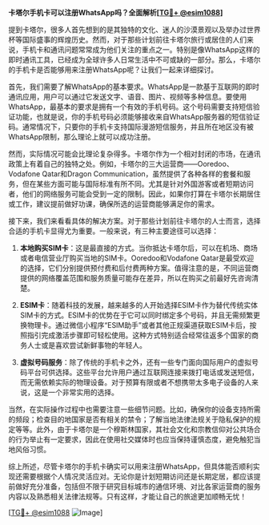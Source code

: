**卡塔尔手机卡可以注册WhatsApp吗？全面解析[[TG💪+ @esim1088](https://t.me/s/esim1088)]**

提到卡塔尔，很多人首先想到的是其独特的文化、迷人的沙漠景观以及举办过世界杯等国际盛事的辉煌历史。然而，对于那些计划前往卡塔尔旅行或居住的人们来说，手机卡和通讯问题常常成为他们关注的重点之一。特别是像WhatsApp这样的即时通讯工具，已经成为全球许多人日常生活中不可或缺的一部分。那么，卡塔尔的手机卡是否能够用来注册WhatsApp呢？让我们一起来详细探讨。

首先，我们需要了解WhatsApp的基本要求。WhatsApp是一款基于互联网的即时通讯应用，用户可以通过它发送文字、语音、图片、视频等多种信息。要使用WhatsApp，最基本的要求是拥有一个有效的手机号码。这个号码需要支持短信验证功能，也就是说，你的手机号码必须能够接收来自WhatsApp服务器的短信验证码。通常情况下，只要你的手机卡支持国际漫游短信服务，并且所在地区没有被WhatsApp限制，那么理论上就可以成功注册。

然而，实际情况可能会比理论复杂得多。卡塔尔作为一个相对封闭的市场，在通讯政策上有着自己的独特之处。例如，卡塔尔的三大运营商——Ooredoo、Vodafone Qatar和Dragon Communication，虽然提供了各种各样的套餐和服务，但在某些方面可能与国际标准有所不同。尤其是针对外国游客或者短期访问者，他们的网络服务可能会受到一定的限制。因此，如果你打算在卡塔尔长期居住或工作，建议提前做好功课，确保所选的运营商能够满足你的需求。

接下来，我们来看看具体的解决方案。对于那些计划前往卡塔尔的人士而言，选择合适的手机卡显得尤为重要。一般来说，有三种主要途径可以选择：

1. **本地购买SIM卡**：这是最直接的方式。当你抵达卡塔尔后，可以在机场、商场或者电信营业厅购买当地的SIM卡。Ooredoo和Vodafone Qatar是最受欢迎的选择，它们分别提供预付费和后付费两种方案。值得注意的是，不同运营商提供的网络覆盖范围和服务质量可能存在差异，所以在购买之前最好先咨询清楚。

2. **ESIM卡**：随着科技的发展，越来越多的人开始选择ESIM卡作为替代传统实体SIM卡的方式。ESIM卡的优势在于它可以同时绑定多个号码，并且无需频繁更换物理卡。通过微信小程序“ESIM助手”或者其他正规渠道获取ESIM卡后，按照指引完成激活步骤即可轻松使用。这种方式特别适合经常往返多个国家的商务人士或是喜欢尝试新鲜事物的年轻人。

3. **虚拟号码服务**：除了传统的手机卡之外，还有一些专门面向国际用户的虚拟号码平台可供选择。这些平台允许用户通过互联网连接来拨打电话或发送短信，而无需依赖实际的物理设备。对于预算有限或者不想携带太多电子设备的人来说，这是一个非常实用的选择。

当然，在实际操作过程中也需要注意一些细节问题。比如，确保你的设备支持所需的频段；检查目的地国家是否有相关的禁令；了解当地法律法规关于隐私保护的规定等等。此外，由于卡塔尔是一个穆斯林国家，其社会文化和宗教信仰对公共场合的行为举止有一定要求，因此在使用社交媒体时也应当保持谨慎态度，避免触犯当地风俗习惯。

综上所述，尽管卡塔尔的手机卡确实可以用来注册WhatsApp，但具体能否顺利实现还需要根据个人情况灵活应对。无论你是计划短期访问还是长期定居，都应该提前做好充分准备，包括但不限于研究目标城市的通信环境、对比各家运营商的服务内容以及熟悉相关法律法规等。只有这样，才能让自己的旅途更加顺畅无忧！

[[TG💪+ @esim1088](https://t.me/s/esim1088) ![Image](https://i.postimg.cc/4NQfJmqS/Snipaste-2025-05-13-00-14-12.png)]